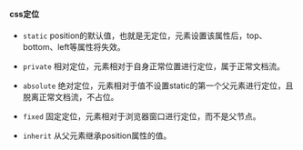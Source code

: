 #### css定位

- `static` position的默认值，也就是无定位，元素设置该属性后，top、bottom、left等属性将失效。   

- `private` 相对定位，元素相对于自身正常位置进行定位，属于正常文档流。  

- `absolute` 绝对定位，元素相对于值不设置static的第一个父元素进行定位，且脱离正常文档流，不占位。

- `fixed` 固定定位，元素相对于浏览器窗口进行定位，而不是父节点。  

- `inherit` 从父元素继承position属性的值。